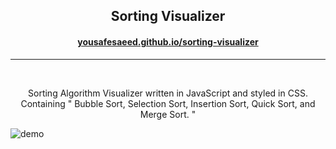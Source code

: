 <h2 align="center">
Sorting Visualizer
</h2>

<h4 align="center">
<a href="https://yousafesaeed.github.io/sorting-visualizer" target="_blank">yousafesaeed.github.io/sorting-visualizer</a>
</h4>

---

<br>
<p align="center">
Sorting Algorithm Visualizer written in JavaScript and styled in CSS. Containing " Bubble Sort, Selection Sort, Insertion Sort, Quick Sort, and Merge Sort. "
</p>

![demo](https://raw.githubusercontent.com/yousafesaeed/sorting-visualizer/main/mdemo/visDemo-0.png)


